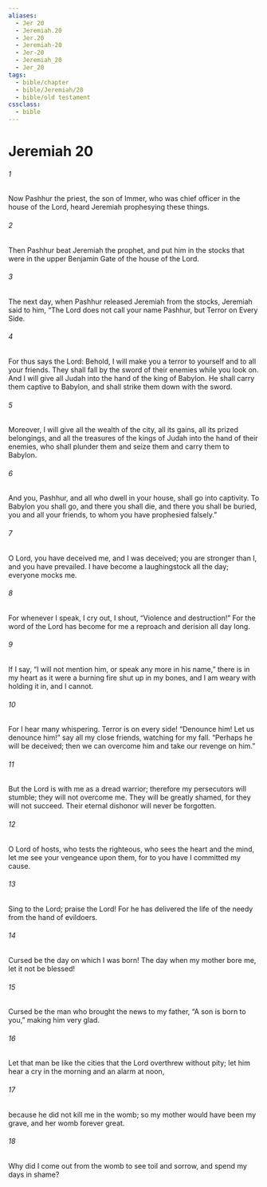 ```yaml
---
aliases:
  - Jer 20
  - Jeremiah.20
  - Jer.20
  - Jeremiah-20
  - Jer-20
  - Jeremiah_20
  - Jer_20
tags:
  - bible/chapter
  - bible/Jeremiah/20
  - bible/old testament
cssclass:
  - bible
---
```


# Jeremiah 20

###### 1
Now Pashhur the priest, the son of Immer, who was chief officer in the house of the Lord, heard Jeremiah prophesying these things.
###### 2
Then Pashhur beat Jeremiah the prophet, and put him in the stocks that were in the upper Benjamin Gate of the house of the Lord.
###### 3
The next day, when Pashhur released Jeremiah from the stocks, Jeremiah said to him, “The Lord does not call your name Pashhur, but Terror on Every Side.
###### 4
For thus says the Lord: Behold, I will make you a terror to yourself and to all your friends. They shall fall by the sword of their enemies while you look on. And I will give all Judah into the hand of the king of Babylon. He shall carry them captive to Babylon, and shall strike them down with the sword.
###### 5
Moreover, I will give all the wealth of the city, all its gains, all its prized belongings, and all the treasures of the kings of Judah into the hand of their enemies, who shall plunder them and seize them and carry them to Babylon.
###### 6
And you, Pashhur, and all who dwell in your house, shall go into captivity. To Babylon you shall go, and there you shall die, and there you shall be buried, you and all your friends, to whom you have prophesied falsely.”
###### 7
O Lord, you have deceived me, and I was deceived; you are stronger than I, and you have prevailed. I have become a laughingstock all the day; everyone mocks me.
###### 8
For whenever I speak, I cry out, I shout, “Violence and destruction!” For the word of the Lord has become for me a reproach and derision all day long.
###### 9
If I say, “I will not mention him, or speak any more in his name,” there is in my heart as it were a burning fire shut up in my bones, and I am weary with holding it in, and I cannot.
###### 10
For I hear many whispering. Terror is on every side! “Denounce him! Let us denounce him!” say all my close friends, watching for my fall. “Perhaps he will be deceived; then we can overcome him and take our revenge on him.”
###### 11
But the Lord is with me as a dread warrior; therefore my persecutors will stumble; they will not overcome me. They will be greatly shamed, for they will not succeed. Their eternal dishonor will never be forgotten.
###### 12
O Lord of hosts, who tests the righteous, who sees the heart and the mind, let me see your vengeance upon them, for to you have I committed my cause.
###### 13
Sing to the Lord; praise the Lord! For he has delivered the life of the needy from the hand of evildoers.
###### 14
Cursed be the day on which I was born! The day when my mother bore me, let it not be blessed!
###### 15
Cursed be the man who brought the news to my father, “A son is born to you,” making him very glad.
###### 16
Let that man be like the cities that the Lord overthrew without pity; let him hear a cry in the morning and an alarm at noon,
###### 17
because he did not kill me in the womb; so my mother would have been my grave, and her womb forever great.
###### 18
Why did I come out from the womb to see toil and sorrow, and spend my days in shame?


